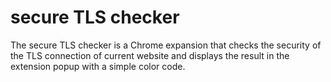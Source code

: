 # secure TLS checker

The secure TLS checker is a Chrome expansion that checks the security of the TLS connection of current website and displays the result in the extension popup with a simple color code.

